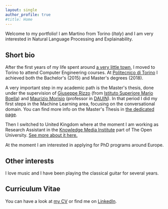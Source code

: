 ```yaml
---
layout: single
author_profile: true
#title: Home
---
```


Welcome to my portfolio! I am Martino from Torino (*Italy*) and I am very interested in Natural Language Processing and Explainability.

## Short bio

After the first years of my life spent around [a very little town](https://en.wikipedia.org/wiki/Saluzzo), I moved to Torino to attend Computer Engineering courses. At [Politecnico di Torino](https://www.polito.it) I achieved both the Bachelor's (2015) and Master's degrees (2018).

A very important step in my academic path is the Master's thesis, done under the supervision of [Giuseppe Rizzo](http://giusepperizzo.github.io/) (from [Istituto Superiore Mario Boella](http://www.ismb.it/)) and [Maurizio Morisio](https://softeng.polito.it/morisio/) (professor in [DAUIN](http://www.dauin.polito.it/it/)). In that period I did my first steps in the Machine Learning area, focusing on the conversational domain. You can find more info on the Master's Thesis in [the dedicated page](/master).

Then I switched to United Kingdom where at the moment I am working as Research Assistant in the [Knowledge Media Institute](http://kmi.open.ac.uk/) part of The Open University. [See more about it here.](/kmi)

At the moment I am interested in applying for PhD programs around Europe.

## Other interests

I love music and I have been playing the classical guitar for several years.

## Curriculum Vitae

You can have a look at [my CV](/assets/docs/resume.pdf) or find me on [LinkedIn](https://www.linkedin.com/in/martinomensio/).